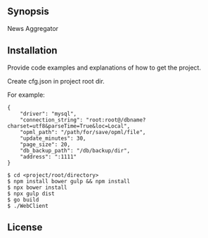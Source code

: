 ## Synopsis

News Aggregator

## Installation

Provide code examples and explanations of how to get the project.

Create cfg.json in project root dir.

For example:

```
{
    "driver": "mysql",
    "connection_string": "root:root@/dbname?charset=utf8&parseTime=True&loc=Local",
    "opml_path": "/path/for/save/opml/file",
    "update_minutes": 30,
    "page_size": 20,
    "db_backup_path": "/db/backup/dir",
    "address": ":1111"
}
```
```
$ cd <project/root/directory>
$ npm install bower gulp && npm install
$ npx bower install
$ npx gulp dist
$ go build
$ ./WebClient
```

## License
